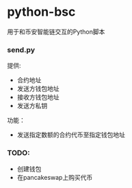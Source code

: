 # python-bsc
用于和币安智能链交互的Python脚本

### send.py
提供:
* 合约地址
* 发送方钱包地址
* 接收方钱包地址
* 发送方私钥

功能：
* 发送指定数额的合约代币至指定钱包地址

### TODO: 
* 创建钱包
* 在pancakeswap上购买代币
